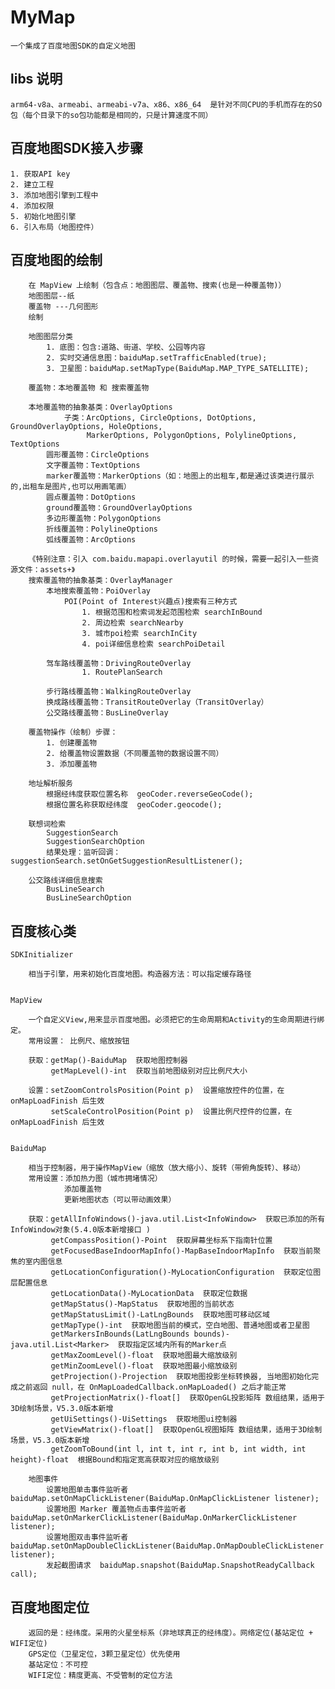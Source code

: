 # MyMap

    一个集成了百度地图SDK的自定义地图
    
## libs 说明

    arm64-v8a、armeabi、armeabi-v7a、x86、x86_64  是针对不同CPU的手机而存在的SO包（每个目录下的so包功能都是相同的，只是计算速度不同）

## 百度地图SDK接入步骤

    1. 获取API key
    2. 建立工程
    3. 添加地图引擎到工程中
    4. 添加权限
    5. 初始化地图引擎
    6. 引入布局（地图控件）

## 百度地图的绘制
        在 MapView 上绘制（包含点：地图图层、覆盖物、搜索(也是一种覆盖物)）
        地图图层--纸
        覆盖物 ---几何图形
        绘制

        地图图层分类
            1. 底图：包含:道路、街道、学校、公园等内容
            2. 实时交通信息图：baiduMap.setTrafficEnabled(true);
            3. 卫星图：baiduMap.setMapType(BaiduMap.MAP_TYPE_SATELLITE);

        覆盖物：本地覆盖物 和 搜索覆盖物
            
        本地覆盖物的抽象基类：OverlayOptions
                子类：ArcOptions, CircleOptions, DotOptions, GroundOverlayOptions, HoleOptions,
                     MarkerOptions, PolygonOptions, PolylineOptions, TextOptions
            圆形覆盖物：CircleOptions
            文字覆盖物：TextOptions
            marker覆盖物：MarkerOptions（如：地图上的出租车,都是通过该类进行展示的,出租车是图片,也可以用画笔画）
            圆点覆盖物：DotOptions
            ground覆盖物：GroundOverlayOptions
            多边形覆盖物：PolygonOptions
            折线覆盖物：PolylineOptions
            弧线覆盖物：ArcOptions
           
        《特别注意：引入 com.baidu.mapapi.overlayutil 的时候，需要一起引入一些资源文件：assets+》    
        搜索覆盖物的抽象基类：OverlayManager
            本地搜索覆盖物：PoiOverlay
                POI(Point of Interest兴趣点)搜索有三种方式
                    1. 根据范围和检索词发起范围检索 searchInBound
                    2. 周边检索 searchNearby
                    3. 城市poi检索 searchInCity
                    4. poi详细信息检索 searchPoiDetail
                    
            驾车路线覆盖物：DrivingRouteOverlay
                    1. RoutePlanSearch
            
            步行路线覆盖物：WalkingRouteOverlay
            换成路线覆盖物：TransitRouteOverlay（TransitOverlay）
            公交路线覆盖物：BusLineOverlay
                
        覆盖物操作（绘制）步骤：
            1. 创建覆盖物
            2. 给覆盖物设置数据（不同覆盖物的数据设置不同）
            3. 添加覆盖物

        地址解析服务
            根据经纬度获取位置名称  geoCoder.reverseGeoCode();
            根据位置名称获取经纬度  geoCoder.geocode();
            
        联想词检索
            SuggestionSearch
            SuggestionSearchOption
            结果处理：监听回调：suggestionSearch.setOnGetSuggestionResultListener();
        
        公交路线详细信息搜索
            BusLineSearch
            BusLineSearchOption
        


## 百度核心类
    SDKInitializer

        相当于引擎，用来初始化百度地图。构造器方法：可以指定缓存路径


	MapView

	    一个自定义View,用来显示百度地图。必须把它的生命周期和Activity的生命周期进行绑定。
        常用设置： 比例尺、缩放按钮

        获取：getMap()-BaiduMap  获取地图控制器
             getMapLevel()-int  获取当前地图级别对应比例尺大小

        设置：setZoomControlsPosition(Point p)  设置缩放控件的位置，在 onMapLoadFinish 后生效
             setScaleControlPosition(Point p)  设置比例尺控件的位置，在 onMapLoadFinish 后生效


	BaiduMap

	    相当于控制器，用于操作MapView（缩放（放大缩小）、旋转（带俯角旋转）、移动）
	    常用设置：添加热力图（城市拥堵情况）
	            添加覆盖物
	            更新地图状态（可以带动画效果）

	    获取：getAllInfoWindows()-java.util.List<InfoWindow>  获取已添加的所有InfoWindow对象(5.4.0版本新增接口 )
             getCompassPosition()-Point  获取屏幕坐标系下指南针位置
             getFocusedBaseIndoorMapInfo()-MapBaseIndoorMapInfo  获取当前聚焦的室内图信息
             getLocationConfiguration()-MyLocationConfiguration  获取定位图层配置信息
             getLocationData()-MyLocationData  获取定位数据
             getMapStatus()-MapStatus  获取地图的当前状态
             getMapStatusLimit()-LatLngBounds  获取地图可移动区域
             getMapType()-int  获取地图当前的模式，空白地图、普通地图或者卫星图
             getMarkersInBounds(LatLngBounds bounds)-java.util.List<Marker>  获取指定区域内所有的Marker点
             getMaxZoomLevel()-float  获取地图最大缩放级别
             getMinZoomLevel()-float  获取地图最小缩放级别
             getProjection()-Projection  获取地图投影坐标转换器, 当地图初始化完成之前返回 null，在 OnMapLoadedCallback.onMapLoaded() 之后才能正常
             getProjectionMatrix()-float[]  获取OpenGL投影矩阵 数组结果，适用于3D绘制场景，V5.3.0版本新增
             getUiSettings()-UiSettings  获取地图ui控制器
             getViewMatrix()-float[]  获取OpenGL视图矩阵 数组结果，适用于3D绘制场景，V5.3.0版本新增
             getZoomToBound(int l, int t, int r, int b, int width, int height)-float  根据Bound和指定宽高获取对应的缩放级别

        地图事件
            设置地图单击事件监听者  baiduMap.setOnMapClickListener(BaiduMap.OnMapClickListener listener);
            设置地图 Marker 覆盖物点击事件监听者  baiduMap.setOnMarkerClickListener(BaiduMap.OnMarkerClickListener listener);
            设置地图双击事件监听者  baiduMap.setOnMapDoubleClickListener(BaiduMap.OnMapDoubleClickListener listener);
            发起截图请求  baiduMap.snapshot(BaiduMap.SnapshotReadyCallback call);

## 百度地图定位
        
        返回的是：经纬度。采用的火星坐标系（非地球真正的经纬度）。网络定位(基站定位 + WIFI定位)
        GPS定位（卫星定位，3颗卫星定位）优先使用
        基站定位：不可控
        WIFI定位：精度更高、不受管制的定位方法